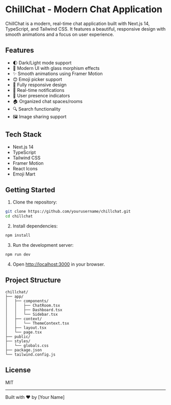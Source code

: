 # ChillChat - Modern Chat Application

ChillChat is a modern, real-time chat application built with Next.js 14, TypeScript, and Tailwind CSS. It features a beautiful, responsive design with smooth animations and a focus on user experience.

## Features

- 🌓 Dark/Light mode support
- 🎨 Modern UI with glass morphism effects
- ✨ Smooth animations using Framer Motion
- 😊 Emoji picker support
- 📱 Fully responsive design
- 🔔 Real-time notifications
- 👥 User presence indicators
- 🏠 Organized chat spaces/rooms
- 🔍 Search functionality
- 🖼️ Image sharing support

## Tech Stack

- Next.js 14
- TypeScript
- Tailwind CSS
- Framer Motion
- React Icons
- Emoji Mart

## Getting Started

1. Clone the repository:
```bash
git clone https://github.com/yourusername/chillchat.git
cd chillchat
```

2. Install dependencies:
```bash
npm install
```

3. Run the development server:
```bash
npm run dev
```

4. Open [http://localhost:3000](http://localhost:3000) in your browser.

## Project Structure

```
chillchat/
├── app/
│   ├── components/
│   │   ├── ChatRoom.tsx
│   │   ├── Dashboard.tsx
│   │   └── Sidebar.tsx
│   ├── context/
│   │   └── ThemeContext.tsx
│   ├── layout.tsx
│   └── page.tsx
├── public/
├── styles/
│   └── globals.css
├── package.json
└── tailwind.config.js
```

## License

MIT

---

Built with ❤️ by [Your Name]
